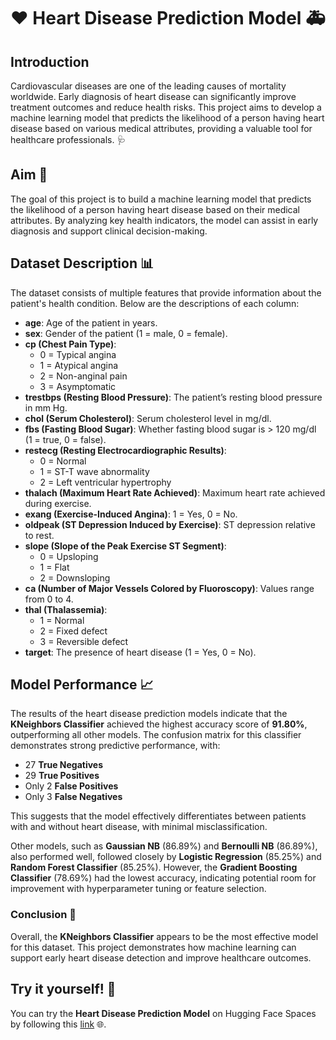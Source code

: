 # ❤️ Heart Disease Prediction Model 🚑

## Introduction
Cardiovascular diseases are one of the leading causes of mortality worldwide. Early diagnosis of heart disease can significantly improve treatment outcomes and reduce health risks. This project aims to develop a machine learning model that predicts the likelihood of a person having heart disease based on various medical attributes, providing a valuable tool for healthcare professionals. 🩺

## Aim 🎯
The goal of this project is to build a machine learning model that predicts the likelihood of a person having heart disease based on their medical attributes. By analyzing key health indicators, the model can assist in early diagnosis and support clinical decision-making.

## Dataset Description 📊
The dataset consists of multiple features that provide information about the patient's health condition. Below are the descriptions of each column:

- **age**: Age of the patient in years.
- **sex**: Gender of the patient (1 = male, 0 = female).
- **cp (Chest Pain Type)**:
    - 0 = Typical angina
    - 1 = Atypical angina
    - 2 = Non-anginal pain
    - 3 = Asymptomatic
- **trestbps (Resting Blood Pressure)**: The patient’s resting blood pressure in mm Hg.
- **chol (Serum Cholesterol)**: Serum cholesterol level in mg/dl.
- **fbs (Fasting Blood Sugar)**: Whether fasting blood sugar is > 120 mg/dl (1 = true, 0 = false).
- **restecg (Resting Electrocardiographic Results)**:
    - 0 = Normal
    - 1 = ST-T wave abnormality
    - 2 = Left ventricular hypertrophy
- **thalach (Maximum Heart Rate Achieved)**: Maximum heart rate achieved during exercise.
- **exang (Exercise-Induced Angina)**: 1 = Yes, 0 = No.
- **oldpeak (ST Depression Induced by Exercise)**: ST depression relative to rest.
- **slope (Slope of the Peak Exercise ST Segment)**:
    - 0 = Upsloping
    - 1 = Flat
    - 2 = Downsloping
- **ca (Number of Major Vessels Colored by Fluoroscopy)**: Values range from 0 to 4.
- **thal (Thalassemia)**:
    - 1 = Normal
    - 2 = Fixed defect
    - 3 = Reversible defect
- **target**: The presence of heart disease (1 = Yes, 0 = No).

## Model Performance 📈
The results of the heart disease prediction models indicate that the **KNeighbors Classifier** achieved the highest accuracy score of **91.80%**, outperforming all other models. The confusion matrix for this classifier demonstrates strong predictive performance, with:
- 27 **True Negatives**
- 29 **True Positives**
- Only 2 **False Positives**
- Only 3 **False Negatives**

This suggests that the model effectively differentiates between patients with and without heart disease, with minimal misclassification.

Other models, such as **Gaussian NB** (86.89%) and **Bernoulli NB** (86.89%), also performed well, followed closely by **Logistic Regression** (85.25%) and **Random Forest Classifier** (85.25%). However, the **Gradient Boosting Classifier** (78.69%) had the lowest accuracy, indicating potential room for improvement with hyperparameter tuning or feature selection.

### Conclusion 🏁
Overall, the **KNeighbors Classifier** appears to be the most effective model for this dataset. This project demonstrates how machine learning can support early heart disease detection and improve healthcare outcomes.

## Try it yourself! 🚀
You can try the **Heart Disease Prediction Model** on Hugging Face Spaces by following this [link](https://huggingface.co/spaces/Senasu/Heart_Disease_Prediction) 🌐.
